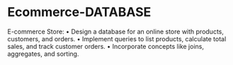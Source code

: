 # Ecommerce-DATABASE

 E-commerce Store:
•	Design a database for an online store with products, customers, and orders.
•	Implement queries to list products, calculate total sales, and track customer orders.
•	Incorporate concepts like joins, aggregates, and sorting.
 
